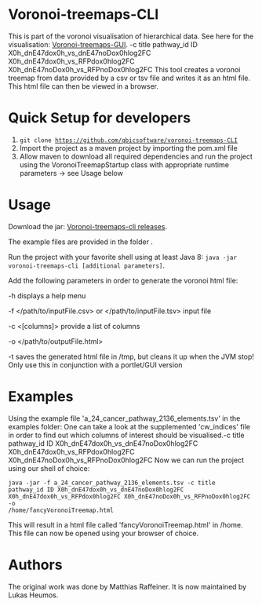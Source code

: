 Voronoi-treemaps-CLI
======
This is part of the voronoi visualisation of hierarchical data. See here for the visualisation: [Voronoi-treemaps-GUI](https://github.com/qbicsoftware/voronoi-treemaps-GUI).
-c title pathway_id ID X0h_dnE47dox0h_vs_dnE47noDox0hlog2FC X0h_dnE47dox0h_vs_RFPdox0hlog2FC X0h_dnE47noDox0h_vs_RFPnoDox0hlog2FC 
This tool creates a voronoi treemap from data provided by a csv or tsv file and writes it as an html file. This html file can then be viewed in a browser. 

Quick Setup for developers
=====
1. <code>git clone https://github.com/qbicsoftware/voronoi-treemaps-CLI</code>
2. Import the project as a maven project by importing the pom.xml file
3. Allow maven to download all required dependencies and run the project using the VoronoiTreemapStartup class with appropriate runtime parameters -> see Usage below

Usage
=====
Download the jar: [Voronoi-treemaps-cli releases](https://github.com/qbicsoftware/voronoi-treemaps-CLI/releases). 

The example files are provided in the folder <examples>. 
  
Run the project with your favorite shell using at least Java 8: <code>java -jar voronoi-treemaps-cli [additional parameters]</code>.

Add the following parameters in order to generate the voronoi html file:
  
  -h displays a help menu
  
  -f </path/to/inputFile.csv> or </path/to/inputFile.tsv> input file
  
  -c <[columns]> provide a list of columns
  
  -o </path/to/outputFile.html>
  
  -t saves the generated html file in /tmp, but cleans it up when the JVM stop! Only use this in conjunction with a portlet/GUI version
  
Examples  
=====
Using the example file 'a_24_cancer_pathway_2136_elements.tsv' in the examples folder:
One can take a look at the supplemented 'cw_indices' file in order to find out which columns of interest should be visualised.-c title pathway_id ID X0h_dnE47dox0h_vs_dnE47noDox0hlog2FC X0h_dnE47dox0h_vs_RFPdox0hlog2FC X0h_dnE47noDox0h_vs_RFPnoDox0hlog2FC 
Now we can run the project using our shell of choice:

<code>java -jar -f a_24_cancer_pathway_2136_elements.tsv -c title pathway_id ID X0h_dnE47dox0h_vs_dnE47noDox0hlog2FC X0h_dnE47dox0h_vs_RFPdox0hlog2FC X0h_dnE47noDox0h_vs_RFPnoDox0hlog2FC -o /home/fancyVoronoiTreemap.html</code>

This will result in a html file called 'fancyVoronoiTreemap.html' in /home. This file can now be opened using your browser of choice.

Authors
=====
The original work was done by Matthias Raffeiner. It is now maintained by Lukas Heumos. 
